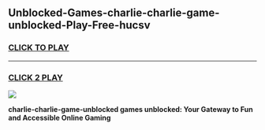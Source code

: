 
## Unblocked-Games-charlie-charlie-game-unblocked-Play-Free-hucsv
<h3>
<a href="https://premium76.site?title=charlie-charlie-game-unblocked&ref=21A">CLICK TO PLAY</a></h3>
<hr>

<h3>
<a href="https://premium76.site?title=charlie-charlie-game-unblocked&ref=21A">CLICK 2 PLAY</a>
  
</h3>

<a href="https://premium76.site?title=charlie-charlie-game-unblocked&ref=21A"><img src="https://clearcache.store/games.png"></a>


**charlie-charlie-game-unblocked games unblocked: Your Gateway to Fun and Accessible Online Gaming**

